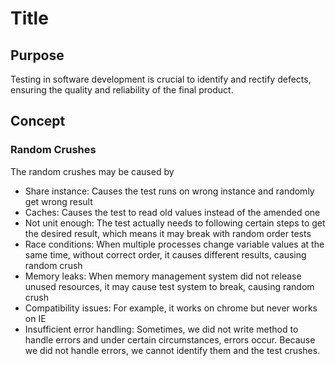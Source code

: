 # Title

## Purpose

Testing in software development is crucial to identify and rectify defects, ensuring the quality and reliability of the final product.

## Concept

### Random Crushes

The random crushes may be caused by

* Share instance: Causes the test runs on wrong instance and randomly get wrong result
* Caches: Causes the test to read old values instead of the amended one
* Not unit enough: The test actually needs to following certain steps to get the desired result, which means it may break with random order tests
* Race conditions: When multiple processes change variable values at the same time, without correct order, it causes different results, causing random crush
* Memory leaks: When memory management system did not release unused resources, it may cause test system to break, causing random crush
* Compatibility issues: For example, it works on chrome but never works on IE
* Insufficient error handling: Sometimes, we did not write method to handle errors and under certain circumstances, errors occur. Because we did not handle errors, we cannot identify them and the test crushes.
